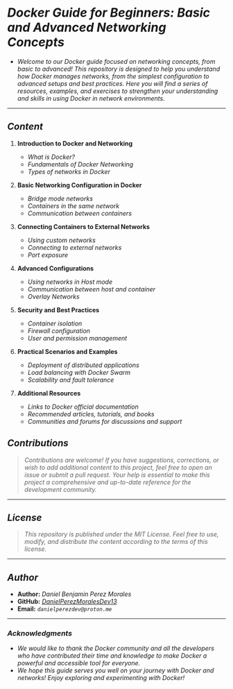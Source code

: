 <!-- Author: Daniel Benjamin Perez Morales -->
<!-- GitHub: https://github.com/DanielPerezMoralesDev13 -->
<!-- Email: danielperezdev@proton.me -->

# ***Docker Guide for Beginners: Basic and Advanced Networking Concepts***

- *Welcome to our Docker guide focused on networking concepts, from basic to advanced! This repository is designed to help you understand how Docker manages networks, from the simplest configuration to advanced setups and best practices. Here you will find a series of resources, examples, and exercises to strengthen your understanding and skills in using Docker in network environments.*

---

## ***Content***

1. **Introduction to Docker and Networking**
    - *What is Docker?*
    - *Fundamentals of Docker Networking*
    - *Types of networks in Docker*

2. **Basic Networking Configuration in Docker**
    - *Bridge mode networks*
    - *Containers in the same network*
    - *Communication between containers*

3. **Connecting Containers to External Networks**
    - *Using custom networks*
    - *Connecting to external networks*
    - *Port exposure*

4. **Advanced Configurations**
    - *Using networks in Host mode*
    - *Communication between host and container*
    - *Overlay Networks*

5. **Security and Best Practices**
    - *Container isolation*
    - *Firewall configuration*
    - *User and permission management*

6. **Practical Scenarios and Examples**
    - *Deployment of distributed applications*
    - *Load balancing with Docker Swarm*
    - *Scalability and fault tolerance*

7. **Additional Resources**
    - *Links to Docker official documentation*
    - *Recommended articles, tutorials, and books*
    - *Communities and forums for discussions and support*

## ***Contributions***

> *Contributions are welcome! If you have suggestions, corrections, or wish to add additional content to this project, feel free to open an issue or submit a pull request. Your help is essential to make this project a comprehensive and up-to-date reference for the development community.*

---

## ***License***

> *This repository is published under the MIT License. Feel free to use, modify, and distribute the content according to the terms of this license.*

---

## ***Author***

- **Author:** *Daniel Benjamin Perez Morales*
- **GitHub:** *[DanielPerezMoralesDev13](https://github.com/DanielPerezMoralesDev13 "https://github.com/DanielPerezMoralesDev13")*
- **Email:** *`danielperezdev@proton.me`*

---

### ***Acknowledgments***

- *We would like to thank the Docker community and all the developers who have contributed their time and knowledge to make Docker a powerful and accessible tool for everyone.*
- *We hope this guide serves you well on your journey with Docker and networks! Enjoy exploring and experimenting with Docker!*
